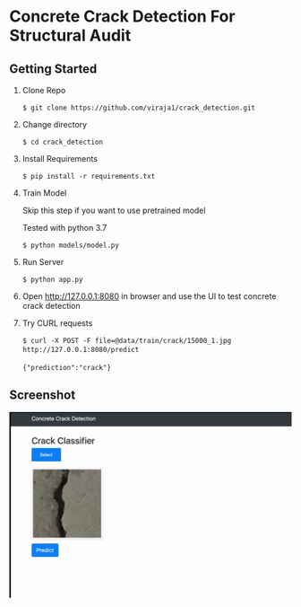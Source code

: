 # Concrete Crack Detection For Structural Audit


## Getting Started

1) Clone Repo
    ```
    $ git clone https://github.com/viraja1/crack_detection.git
    ```
2) Change directory
    ```
    $ cd crack_detection
    ```

3) Install Requirements
    ```
    $ pip install -r requirements.txt
    ```
4) Train Model 
   
   Skip this step if you want to use pretrained model
   
   Tested with python 3.7
   ```
   $ python models/model.py
   ```
5) Run Server
   ```
   $ python app.py
   ``` 
6) Open http://127.0.0.1:8080 in browser and use the UI to test concrete crack detection

7) Try CURL requests
   ```
   $ curl -X POST -F file=@data/train/crack/15000_1.jpg http://127.0.0.1:8080/predict
   
   {"prediction":"crack"} 
   ```

## Screenshot

![](screenshots/crack.gif)